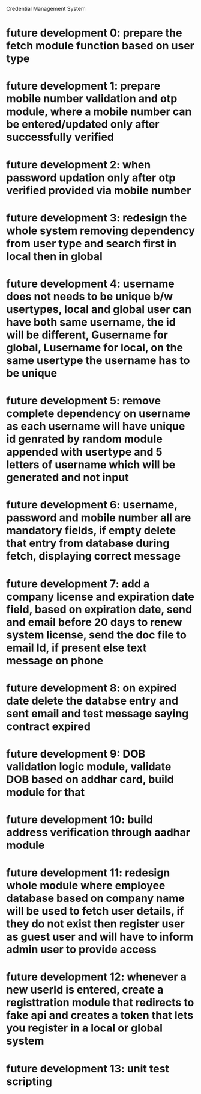 Credential Management System 

# future development 0: prepare the fetch module function based on user type

# future development 1: prepare mobile number validation and otp module, where a mobile number can be entered/updated only after successfully verified

# future development 2: when password updation only after otp verified provided via mobile number

# future development 3: redesign the whole system removing dependency from user type and search first in local then in global

# future development 4: username does not needs to be unique b/w usertypes, local and global user can have both same username, the id will be different, Gusername for global, Lusername for local, on the same usertype the username has to be unique

# future development 5: remove complete dependency on username as each username will have unique id genrated by random module appended with usertype and 5 letters of username which will be generated and not input

# future development 6: username, password and mobile number all are mandatory fields, if empty delete that entry from database during fetch, displaying correct message

# future development 7: add a company license and expiration date field, based on expiration date, send and email before 20 days to renew system license, send the doc file to email Id, if present else text message on phone

# future development 8: on expired date delete the databse entry and sent email and test message saying contract expired

# future development 9: DOB validation logic module, validate DOB based on addhar card, build module for that

# future development 10: build address verification through aadhar module
# future development 11: redesign whole module where employee database based on company name will be used to fetch user details, if they do not exist then register user as guest user and will have to inform admin user to provide access
 
# future development 12: whenever a new userId is entered, create a registtration module that redirects to fake api and creates a token that lets you register in a local or global system

# future development 13: unit test scripting 